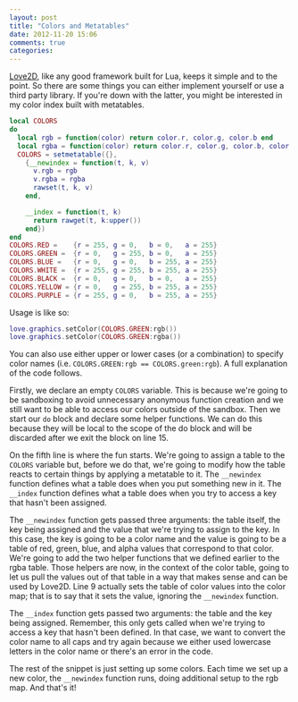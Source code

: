 ```yaml
---
layout: post
title: "Colors and Metatables"
date: 2012-11-20 15:06
comments: true
categories:
---
```

<a href="https://love2d.org/">Love2D</a>, like any good framework built for Lua, keeps it simple and to the point. So there are some things you can either implement yourself or use a third party library. If you're down with the latter, you might be interested in my color index built with metatables.
```lua
local COLORS
do
  local rgb = function(color) return color.r, color.g, color.b end
  local rgba = function(color) return color.r, color.g, color.b, color.a end
  COLORS = setmetatable({},
    {__newindex = function(t, k, v)
      v.rgb = rgb
      v.rgba = rgba
      rawset(t, k, v)
    end,

    __index = function(t, k)
      return rawget(t, k:upper())
    end})
end
COLORS.RED =    {r = 255, g = 0,   b = 0,   a = 255}
COLORS.GREEN =  {r = 0,   g = 255, b = 0,   a = 255}
COLORS.BLUE =   {r = 0,   g = 0,   b = 255, a = 255}
COLORS.WHITE =  {r = 255, g = 255, b = 255, a = 255}
COLORS.BLACK =  {r = 0,   g = 0,   b = 0,   a = 255}
COLORS.YELLOW = {r = 0,   g = 255, b = 255, a = 255}
COLORS.PURPLE = {r = 255, g = 0,   b = 255, a = 255}
```

Usage is like so:
```lua
love.graphics.setColor(COLORS.GREEN:rgb())
love.graphics.setColor(COLORS.GREEN:rgba())
```

You can also use either upper or lower cases (or a combination) to specify color names (i.e. `COLORS.GREEN:rgb == COLORS.green:rgb`). A full explanation of the code follows.<!--more-->

Firstly, we declare an empty `COLORS` variable. This is because we're going to be sandboxing to avoid unnecessary anonymous function creation and we still want to be able to access our colors outside of the sandbox. Then we start our `do` block and declare some helper functions. We can do this because they will be local to the scope of the do block and will be discarded after we exit the block on line 15.

On the fifth line is where the fun starts. We're going to assign a table to the `COLORS` variable but, before we do that, we're going to modify how the table reacts to certain things by applying a metatable to it. The `__newindex` function defines what a table does when you put something new in it. The `__index` function defines what a table does when you try to access a key that hasn't been assigned.

The `__newindex` function gets passed three arguments: the table itself, the key being assigned and the value that we're trying to assign to the key. In this case, the key is going to be a color name and the value is going to be a table of red, green, blue, and alpha values that correspond to that color. We're going to add the two helper functions that we defined earlier to the rgba table. Those helpers are now, in the context of the color table, going to let us pull the values out of that table in a way that makes sense and can be used by Love2D. Line 9 actually sets the table of color values into the color map; that is to say that it sets the value, ignoring the `__newindex` function.

The `__index` function gets passed two arguments: the table and the key being assigned. Remember, this only gets called when we're trying to access a key that hasn't been defined. In that case, we want to convert the color name to all caps and try again because we either used lowercase letters in the color name or there's an error in the code.

The rest of the snippet is just setting up some colors. Each time we set up a new color, the `__newindex` function runs, doing additional setup to the rgb map. And that's it!
